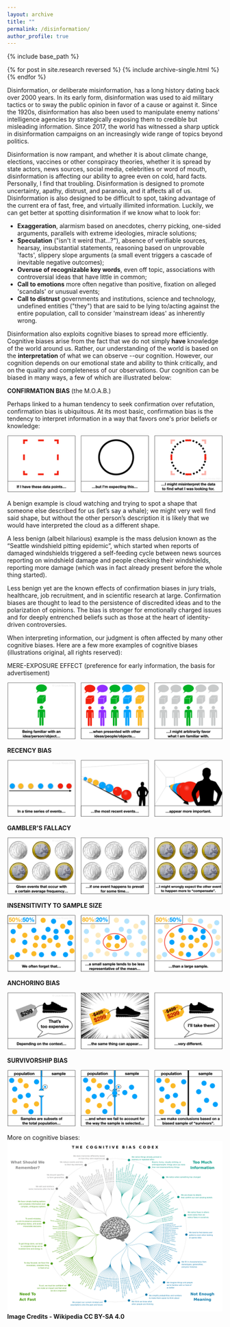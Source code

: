 ```yaml
---
layout: archive
title: ""
permalink: /disinformation/
author_profile: true
---
```


{% include base_path %}

{% for post in site.research reversed %}
  {% include archive-single.html %}
{% endfor %}

Disinformation, or deliberate misinformation, has a long history dating back over 2000 years. In its early form, disinformation was used to aid military tactics or to sway the public opinion in favor of a cause or against it. Since the 1920s, disinformation has also been used to manipulate enemy nations' intelligence agencies by strategically exposing them to credible but misleading information. Since 2017, the world has witnessed a sharp uptick in disinformation campaigns on an increasingly wide range of topics beyond politics.

Disinformation is now rampant, and whether it is about climate change, elections, vaccines or other conspiracy theories, whether it is spread by state actors, news sources, social media, celebrities or word of mouth, disinformation is affecting our ability to agree even on cold, hard facts. Personally, I find that troubling. Disinformation is designed to promote uncertainty, apathy, distrust, and paranoia, and it affects all of us. Disinformation is also designed to be difficult to spot, taking advantage of the current era of fast, free, and virtually illimited information. Luckily, we can get better at spotting disinformation if we know what to look for:

-   **Exaggeration**, alarmism based on anecdotes, cherry picking, one-sided arguments, parallels with extreme ideologies, miracle solutions;
-   **Speculation** ("isn't it weird that...?"), absence of verifiable sources, hearsay, insubstantial statements, reasoning based on unprovable 'facts', slippery slope arguments (a small event triggers a cascade of inevitable negative outcomes);
-   **Overuse of recognizable key words**, even off topic, associations with controversial ideas that have little in common;
-   **Call to emotions** more often negative than positive, fixation on alleged 'scandals' or unusual events;
-   **Call to distrust** governments and institutions, science and technology, undefined entities ("they") that are said to be lying to/acting against the entire population, call to consider 'mainstream ideas' as inherently wrong.

Disinformation also exploits cognitive biases to spread more efficiently. Cognitive biases arise from the fact that we do not simply **have** knowledge of the world around us. Rather, our understanding of the world is based on the **interpretation** of what we can observe --our cognition. However, our cognition depends on our emotional state and ability to think critically, and on the quality and completeness of our observations. Our cognition can be biased in many ways, a few of which are illustrated below:

**CONFIRMATION BIAS** (the M.O.A.B.)

Perhaps linked to a human tendency to seek confirmation over refutation, confirmation bias is ubiquitous. At its most basic, confirmation bias is the tendency to interpret information in a way that favors one's prior beliefs or knowledge:

![](../images/biases/confirmation.png)

A benign example is cloud watching and trying to spot a shape that someone else described for us (let’s say a whale); we might very well find said shape, but without the other person’s description it is likely that we would have interpreted the cloud as a different shape.

A less benign (albeit hilarious) example is the mass delusion known as the “Seattle windshield pitting epidemic”, which started when reports of damaged windshields triggered a self-feeding cycle between news sources reporting on windshield damage and people checking their windshields, reporting more damage (which was in fact already present before the whole thing started).

Less benign yet are the known effects of confirmation biases in jury trials, healthcare, job recruitment, and in scientific research at large. Confirmation biases are thought to lead to the persistence of discredited ideas and to the polarization of opinions. The bias is stronger for emotionally charged issues and for deeply entrenched beliefs such as those at the heart of identity-driven controversies.

When interpreting information, our judgment is often affected by many other cognitive biases. Here are a few more examples of cognitive biases (illustrations original, all rights reserved):

MERE-EXPOSURE EFFECT (preference for early information, the basis for advertisement)

![](../images/biases/exposure.png)

**RECENCY BIAS**

![](../images/biases/recency.png)

**GAMBLER'S FALLACY**

![](../images/biases/gamblers.png)

**INSENSITIVITY TO SAMPLE SIZE**

![](../images/biases/sample_size.png)

**ANCHORING BIAS**

![](../images/biases/anchoring.png)

**SURVIVORSHIP BIAS**

![](../images/biases/survivorship.png)

More on cognitive biases:
![cognitive bias codex](../images/biases/Cognitive_bias_codex_en.svg)
<b>Image Credits - Wikipedia CC BY-SA 4.0</b>
